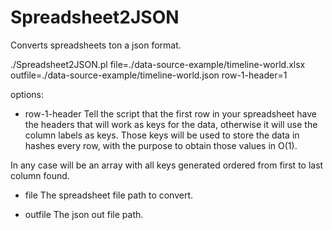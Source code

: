 # Spreadsheet2JSON
Converts spreadsheets ton a json format.

./Spreadsheet2JSON.pl file=./data-source-example/timeline-world.xlsx outfile=./data-source-example/timeline-world.json row-1-header=1 


options:

- row-1-header
Tell the script that the first row in your spreadsheet have the headers that will  work as keys for the data, otherwise it will use the column labels as keys. Those keys will be used to store the data in hashes every row, with the purpose to obtain those values in O(1). 

In any case will be an array with all keys generated ordered from first to last column found.

- file
The spreadsheet file path to convert.

- outfile
The json out file path.